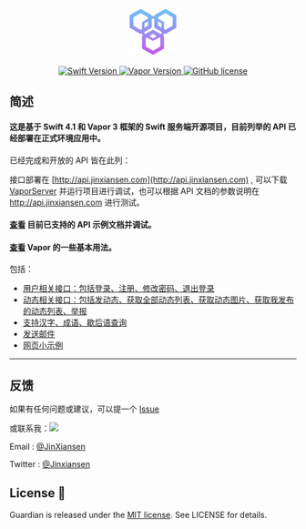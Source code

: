 
<p align="center">
    <img height="80" src="Source/icon.png"/>
    <br>
    <br>
    <a href="http://swift.org">
        <img src="https://img.shields.io/badge/Swift-4.1-brightgreen.svg" alt="Swift Version">
    </a>
    <a href="http://vapor.codes">
        <img src="https://img.shields.io/badge/Vapor-3-F6CBCA.svg" alt="Vapor Version">
    </a>
    <a href="LICENSE">
        <img src="https://img.shields.io/badge/license-MIT-blue.svg" alt="GitHub license">
    </a>
</p>

## 简述
#### 这是基于 Swift 4.1 和 Vapor 3 框架的 Swift 服务端开源项目，目前列举的 API 已经部署在正式环境应用中。

已经完成和开放的 API 皆在此列：

接口部署在 [http://api.jinxiansen.com](http://api.jinxiansen.com) ,
可以下载 [VaporServer](https://github.com/Jinxiansen/SwiftServerSide-Vapor) 并运行项目进行调试，也可以根据 API 文档的参数说明在 http://api.jinxiansen.com 进行测试。


#### [查看](Source/API.md) 目前已支持的 API 示例文档并调试。
	
#### [查看](Source/VaporUsage.md) Vapor 的一些基本用法。

包括：

* [用户相关接口：包括登录、注册、修改密码、退出登录](Source/API.md/#用户)
* [动态相关接口：包括发动态、获取全部动态列表、获取动态图片、获取我发布的动态列表、举报](Source/API.md/#动态)
* [支持汉字、成语、歇后语查询](Source/API.md/#字典)
* [发送邮件](Source/API.md/#邮件)
* [网页小示例](Source/API.md/#网页)


---



## 反馈

如果有任何问题或建议，可以提一个 [Issue](https://github.com/Jinxiansen/SwiftServerSide-Vapor/issues)

或联系我：![](Source/zz.jpg)

Email : [@JinXiansen](hi@jinxiansen.com)

Twitter : [@Jinxiansen](https://twitter.com/jinxiansen)

## License 📄


Guardian is released under the [MIT license](LICENSE). See LICENSE for details.
